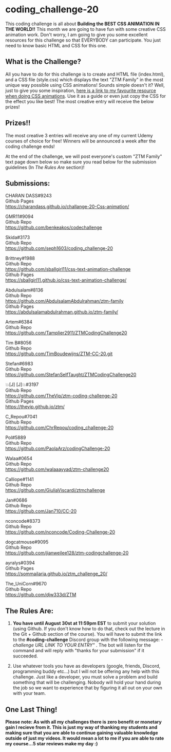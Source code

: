 # coding_challenge-20

This coding challenge is all about **Building the BEST CSS ANIMATION IN THE WORLD!!** This month we are going to have fun with some creative CSS animation work. Don't worry, I am going to give you some excellent resources for this challenge so that EVERYBODY can participate. You just need to know basic HTML and CSS for this one. 


## What is the Challenge? 
All you have to do for this challenge is to create and HTML file (index.html), and a CSS file (style.css) which displays the text "ZTM Family" in the most unique way possible using CSS animations! Sounds simple doesn't it? Well, just to give you some inspiration, [here is a link to my favourite resource when doing CSS animations](https://codemyui.com/tag/text-animation/). Use it as a guide or even just copy the CSS for the effect you like best! The most creative entry will receive the below prizes!

## Prizes!!
The most creative 3 entries will receive any one of my current Udemy courses of choice for free! Winners will be announced a week after the coding challenge ends!

At the end of the challenge, we will post everyone's custom "ZTM Family" text page down below so make sure you read below for the submission guidelines (In *The Rules Are* section)!

## Submissions:
   
CHARAN DASS#9243  
Github Pages  
https://charandass.github.io/challange-20-Css-animation/  
   
  
GMR11#9094  
Github Repo  
https://github.com/benkeakos/codechallenge  
   
  
Skida#3173  
Github Repo  
https://github.com/seph1603/coding_challenge-20  
   
  
Brittney#1988  
Github Repo  
https://github.com/sballgirl11/css-text-animation-challenge  
Github Pages  
https://sballgirl11.github.io/css-text-animation-challenge/  
   
Abdulsalam#8136  
Github Repo  
https://github.com/AbdulsalamAbdulrahman/ztm-family  
Github Pages  
https://abdulsalamabdulrahman.github.io/ztm-family/  
   
  
Artem#6384  
Github Repo  
https://github.com/Tamplier2911/ZTMCodingChallenge20  
   
Tim B#8056  
Github Repo  
https://github.com/TimBoudewijns/ZTM-CC-20.git  
   
  
Stefan#6983  
Github Repo  
https://github.com/StefanSelfTaught/ZTMCodingChallenge20  
   
  
💥[J] [J]💥#3197  
Github Repo  
https://github.com/TheVip/ztm-coding-challenge-20  
Github Pages  
https://thevip.github.io/ztm/  
   
  
C_Repou#7041  
Github Repo  
https://github.com/ChrRepou/coding_challenge-20  
   
  
Pol#5889  
Github Repo  
https://github.com/PaolaArz/codingChallenge-20  
   
  
Walaa#0654  
Github Repo  
https://github.com/walaaayyad/ztm-challenge20  
   
  
Calliope#1141  
Github Repo  
https://github.com/GiuliaViscardi/ztmchallenge  
   
  
Jan#0686  
Github Repo  
https://github.com/Jan710/CC-20  
   
nconcode#8373  
Github Repo  
https://github.com/nconcode/Coding-Challenge-20  
   
dogcatmouse#9095  
Github Repo  
https://github.com/jianweilee128/ztm-codingchallenge-20  
   
  
ayralys#0394  
Github Pages  
https://sommailaria.github.io/ztm_challenge_20/  
   
  
The_UniCorn#9670  
Github Repo  
https://github.com/djw333d/ZTM  
  

## The Rules Are:

1. **You have until August 30st at 11:59pm EST** to submit your solution (using Github. If you don't know how to do that, check out the lecture in the Git + Github section of the course). You will have to submit the link to the **#coding-challenge** Discord group with the following message:  *-challenge URL LINK TO YOUR ENTRY"* . The bot will listen for the command and will reply with "thanks for your submission" if it succeeded.

2. Use whatever tools you have as developers (google, friends, Discord, programming buddy etc...) but I will not be offering any help with this challenge. Just like a developer, you must solve a problem and build something that will be challenging. Nobody will hold your hand during the job so we want to experience that by figuring it all out on your own with your team. 

## One Last Thing!

**Please note: As with all my challenges there is zero benefit or monetary gain I recieve from it. This is just my way of thanking my students and making sure that you are able to continue gaining valuable knowledge outside of just my videos. It would mean a lot to me if you are able to rate my course...5 star reviews make my day :)**

